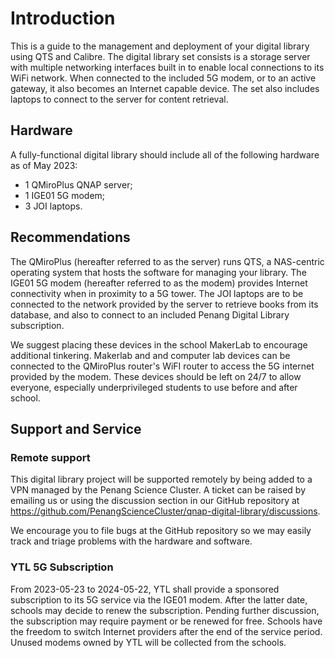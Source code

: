 # Introduction

This is a guide to the management and deployment of your digital library using QTS and Calibre. The digital library set consists is a storage server with multiple networking interfaces built in to enable local connections to its WiFi network. When connected to the included 5G modem, or to an active gateway, it also becomes an Internet capable device. The set also includes laptops to connect to the server for content retrieval.

## Hardware

A fully-functional digital library should include all of the following hardware as of May 2023:

* 1 QMiroPlus QNAP server;
* 1 IGE01 5G modem;
* 3 JOI laptops.

## Recommendations

The QMiroPlus (hereafter referred to as the server) runs QTS, a NAS-centric operating system that hosts the software for managing your library. The IGE01 5G modem (hereafter referred to as the modem) provides Internet connectivity when in proximity to a 5G tower. The JOI laptops are to be connected to the network provided by the server to retrieve books from its database, and also to connect to an included Penang Digital Library subscription.

We suggest placing these devices in the school MakerLab to encourage additional tinkering. Makerlab and and computer lab devices can be connected to the QMiroPlus router's WiFI router to access the 5G internet provided by the modem. These devices should be left on 24/7 to allow everyone, especially underprivileged students to use before and after school.

## Support and Service

### Remote support

This digital library project will be supported remotely by being added to a VPN managed by the Penang Science Cluster. A ticket can be raised by emailing us or using the discussion section in our GitHub repository at https://github.com/PenangScienceCluster/qnap-digital-library/discussions.

We encourage you to file bugs at the GitHub repository so we may easily track and triage problems with the hardware and software.

### YTL 5G Subscription
From 2023-05-23 to 2024-05-22, YTL shall provide a sponsored subscription to its 5G service via the IGE01 modem. After the latter date, schools may decide to renew the subscription. Pending further discussion, the subscription may require payment or be renewed for free. Schools have the freedom to switch Internet providers after the end of the service period. Unused modems owned by YTL will be collected from the schools.


